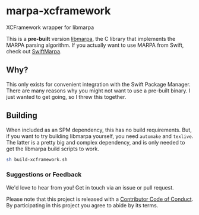 # marpa-xcframework
XCFramework wrapper for libmarpa

This is a **pre-built** version [libmarpa](https://github.com/jeffreykegler/libmarpa), the C library that implements the MARPA parsing algorithm. If you actually want to use MARPA from Swift, check out [SwiftMarpa](https://github.com/dabrahams/SwiftMarpa).

## Why?

This only exists for convenient integration with the Swift Package Manager. There are many reasons why you might not want to use a pre-built binary. I just wanted to get going, so I threw this together.

## Building

When included as an SPM dependency, this has no build requirements. But, if you want to try building libmarpa yourself, you need `automake` and `texlive`. The latter is a pretty big and complex dependency, and is only needed to get the libmarpa build scripts to work.

```sh
sh build-xcframework.sh
```

### Suggestions or Feedback

We'd love to hear from you! Get in touch via an issue or pull request.

Please note that this project is released with a [Contributor Code of Conduct](CODE_OF_CONDUCT.md). By participating in this project you agree to abide by its terms.
